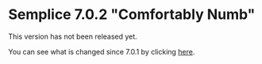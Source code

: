 Semplice 7.0.2 "Comfortably Numb"
=================================

This version has not been released yet.

You can see what is changed since 7.0.1 by clicking [here](http://semplice-linux.org/community/viewtopic.php?id=924).
